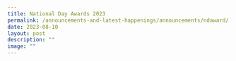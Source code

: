 ```yaml
---
title: National Day Awards 2023
permalink: /announcements-and-latest-happenings/announcements/ndaward/
date: 2023-08-10
layout: post
description: ""
image: ""
---
```

